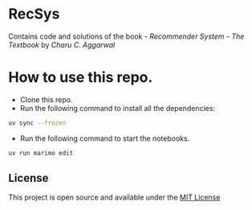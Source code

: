# RecSys

Contains code and solutions of the book - *Recommender System - The Textbook* by *Charu C. Aggarwal*


# How to use this repo.

- Clone this repo.
- Run the following command to install all the dependencies:
```bash
uv sync --frozen
```

- Run the following command to start the notebooks.
```bash
uv run marimo edit
```


## License
This project is open source and available under the [MIT License](LICENSE)